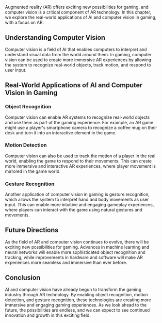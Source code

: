 
Augmented reality (AR) offers exciting new possibilities for gaming, and computer vision is a critical component of AR technology. In this chapter, we explore the real-world applications of AI and computer vision in gaming, with a focus on AR.

Understanding Computer Vision
-----------------------------

Computer vision is a field of AI that enables computers to interpret and understand visual data from the world around them. In gaming, computer vision can be used to create more immersive AR experiences by allowing the system to recognize real-world objects, track motion, and respond to user input.

Real-World Applications of AI and Computer Vision in Gaming
-----------------------------------------------------------

### Object Recognition

Computer vision can enable AR systems to recognize real-world objects and use them as part of the gaming experience. For example, an AR game might use a player's smartphone camera to recognize a coffee mug on their desk and turn it into an interactive element in the game.

### Motion Detection

Computer vision can also be used to track the motion of a player in the real world, enabling the game to respond to their movements. This can create more immersive and interactive AR experiences, where player movement is mirrored in the game world.

### Gesture Recognition

Another application of computer vision in gaming is gesture recognition, which allows the system to interpret hand and body movements as user input. This can enable more intuitive and engaging gameplay experiences, where players can interact with the game using natural gestures and movements.

Future Directions
-----------------

As the field of AR and computer vision continues to evolve, there will be exciting new possibilities for gaming. Advances in machine learning and neural networks will enable more sophisticated object recognition and tracking, while improvements in hardware and software will make AR experiences more seamless and immersive than ever before.

Conclusion
----------

AI and computer vision have already begun to transform the gaming industry through AR technology. By enabling object recognition, motion detection, and gesture recognition, these technologies are creating more immersive and engaging gaming experiences. As we look ahead to the future, the possibilities are endless, and we can expect to see continued innovation and growth in this exciting field.
